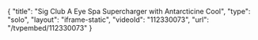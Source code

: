 {
    "title": "Sig Club A Eye Spa Supercharger with Antarcticine Cool",
    "type": "solo",
    "layout": "iframe-static",
    "videoId": "112330073",
    "url": "\/tvpembed\/112330073"
}